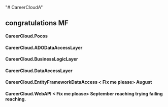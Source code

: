 "# CareerCloudA" 
## congratulations MF 

#### CareerCloud.Pocos <ok>

####  CareerCloud.ADODataAccessLayer <ok>

#### CareerCloud.BusinessLogicLayer <ok>

#### CareerCloud.DataAccessLayer  <ok>

#### CareerCloud.EntityFrameworkDataAccess  < Fix me please>   August 

#### CareerCloud.WebAPI  < Fix me please>   September  reaching trying failing  reaching.

